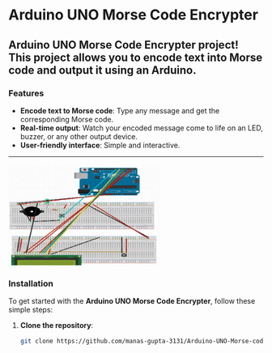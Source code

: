 # Arduino UNO Morse Code Encrypter

 **Arduino UNO Morse Code Encrypter** project! This project allows you to encode text into Morse code and output it using an Arduino.
---

### **Features**
- **Encode text to Morse code**: Type any message and get the corresponding Morse code.
- **Real-time output**: Watch your encoded message come to life on an LED, buzzer, or any other output device.
- **User-friendly interface**: Simple and interactive.

---
<img src="Tinker CAD.png" alt="Tinker cad bish sim" width="300" height="200" />


### **Installation**

To get started with the **Arduino UNO Morse Code Encrypter**, follow these simple steps:

1. **Clone the repository**:

   ```bash
   git clone https://github.com/manas-gupta-3131/Arduino-UNO-Morse-code-encrypter.git
